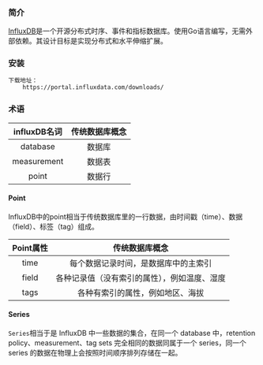### 简介

[InfluxDB](https://www.influxdata.com/)是一个开源分布式时序、事件和指标数据库。使用Go语言编写，无需外部依赖。其设计目标是实现分布式和水平伸缩扩展。



### 安装

```BASH
下载地址：
	https://portal.influxdata.com/downloads/


```



### 术语

| influxDB名词 | 传统数据库概念 |
| :----------: | :------------: |
|   database   |     数据库     |
| measurement  |     数据表     |
|    point     |     数据行     |



#### Point

InfluxDB中的point相当于传统数据库里的一行数据，由时间戳（time）、数据（field）、标签（tag）组成。

| Point属性 |                传统数据库概念                |
| :-------: | :------------------------------------------: |
|   time    |     每个数据记录时间，是数据库中的主索引     |
|   field   | 各种记录值（没有索引的属性），例如温度、湿度 |
|   tags    |       各种有索引的属性，例如地区、海拔       |

#### Series

`Series`相当于是 InfluxDB 中一些数据的集合，在同一个 database 中，retention policy、measurement、tag sets 完全相同的数据同属于一个 series，同一个 series 的数据在物理上会按照时间顺序排列存储在一起。